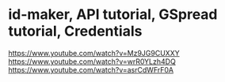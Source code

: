 # id-maker, API tutorial, GSpread tutorial, Credentials
https://www.youtube.com/watch?v=Mz9JG9CUXXY
https://www.youtube.com/watch?v=wrR0YLzh4DQ
https://www.youtube.com/watch?v=asrCdWFrF0A